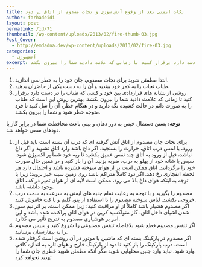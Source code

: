 ```yaml
---
title: نکات ایمنی بعد از وقوع آتش سوزی و نجات مصدوم از اتاق پر دود
author: farhadeidi
layout: post
permalink: /id/71
thumbnail: /wp-content/uploads/2013/02/fire-thumb-03.jpg
Post_Cover:
  - http://emdadna.dev/wp-content/uploads/2013/02/fire-03.jpg
categories:
  - آتش‌سوزی
excerpt: ابتدا مطمئن شوید برای نجات مصدوم، جان خود را به خطر نمی اندازید. طناب نجات را به کمر خود ببندید و آن را به دست یکی از حاضران بدهید. روشی از نشانه های قراردادی بین خود و کسی که طناب را در دست دارد برقرار کنید تا زمانی که علامت دادید شما را بیرون بکشد. 
---
```

  1. ابتدا مطمئن شوید برای نجات مصدوم، جان خود را به خطر نمی اندازید.
  2. طناب نجات را به کمر خود ببندید و آن را به دست یکی از حاضران بدهید.
  3. روشی از نشانه های قراردادی بین خود و کسی که طناب را در دست دارد برقرار کنید تا زمانی که علامت دادید شما را بیرون بکشد. بهترین روش این است که طناب را به صورت دائم در حالت کشیده نگه دارید و در هنگام خطر، آن را شل کنید تا فرد متوجه خطر شود و شما را بیرون بکشد.

**توجه:** بستن دستمال خیس به دور دهان و بینی باعث محافظت شما در برابر گاز یا دودهای سمی خواهد شد.

  1. برای نجات جان مصدوم از اتاق آتش گرفته ای که درب آن بسته است باید قبل از ورود، با لمس درب اتاق، حرارت را بسنجید. اگر داغ باشد وارد اتاق نشوید و اگر داغ نباشد، قبل از ورود به اتاق چند نفس عمیق بکشید تا ریه خود شما پر اکسیژن شود. سپس با شانه خود از پهلو به درب، ضربه بزنید. آن را باز کنید و در همین حال صورت خود را برگردانید. اتاق ممکن است پر از هوای سوخته فشرده باشد و احتمال دارد هر لحظه انفجاری رخ دهد. اگر دود کاملاً متراکم باشد روی زمین سینه خیز بروید؛ زیرا با توجه به اینکه هوای داغ بالا می رود، ممکن است لایه ای از هوای تمیز در کف اتاق وجود داشته باشد.
  2. مصدوم را بگیرید و با توجه به رعایت تمام جنبه های ایمنی به سرعت به سمت درب خروجی بکشید. لباس سوخته مصدوم را با استفاده از پتو، گلیم و یا کت خاموش کنید.
  3. اگر مصدوم هشیار باشد کاملاً از او مراقبت کنید؛ زیرا ممکن است، بر اثر نیم سوز شدن اشیای داخل اتاق، گاز منواکسید کربن در هوای اتاق پراکنده شده باشد و این امر بر هوشیاری مصدوم به تدریج تأثیر می گذارد.
  4. اگر تنفس مصدوم قطع شود بلافاصله تنفس مصنوعی را شروع کنید و سپس مصدوم را به بیمارستان برسانید.
  5. اگر مصدوم در پارکینگ بسته ای که ماشین یا موتور در آن روشن است گرفتار شده است، درب پارکینگ را باز کنید تا دود از پارکینگ خارج و هوای تازه به اندازه کافی وارد شود. نباید وارد چنین محلهایی شوید مگر آنکه مطمئن شوید خطری جان شما را تهدید نخواهد کرد
